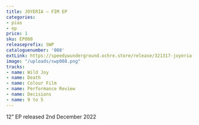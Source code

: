 ```yaml
---
title: JOYERIA – FIM EP
categories:
- pias
- ep
price: 1
sku: EP008
releaseprefix: SWP
cataloguenumber: '008'
extLink: https://speedywunderground.ochre.store/release/321317-joyeria-fim
image: "/uploads/swp008.png"
tracks:
- name: Wild Joy
- name: Death
- name: Colour Film
- name: Performance Review
- name: Decisions
- name: 9 to 5
---
```


12” EP released 2nd December 2022